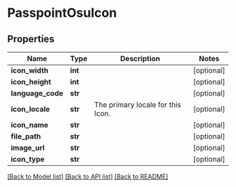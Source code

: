 # PasspointOsuIcon

## Properties
Name | Type | Description | Notes
------------ | ------------- | ------------- | -------------
**icon_width** | **int** |  | [optional] 
**icon_height** | **int** |  | [optional] 
**language_code** | **str** |  | [optional] 
**icon_locale** | **str** | The primary locale for this Icon. | [optional] 
**icon_name** | **str** |  | [optional] 
**file_path** | **str** |  | [optional] 
**image_url** | **str** |  | [optional] 
**icon_type** | **str** |  | [optional] 

[[Back to Model list]](../README.md#documentation-for-models) [[Back to API list]](../README.md#documentation-for-api-endpoints) [[Back to README]](../README.md)


